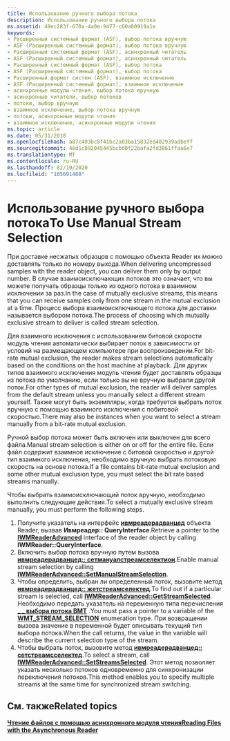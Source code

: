 ```yaml
---
title: Использование ручного выбора потока
description: Использование ручного выбора потока
ms.assetid: 49ec283f-670a-4a0e-9477-c60a80919a1e
keywords:
- Расширенный системный формат (ASF), выбор потока вручную
- ASF (Расширенный системный формат), выбор потока вручную
- Расширенный системный формат (ASF), асинхронный читатель
- ASF (Расширенный системный формат), асинхронный читатель
- Расширенный системный формат (ASF), выбор потока
- ASF (Расширенный системный формат), выбор потока
- Расширенный формат систем (ASF), взаимное исключение
- ASF (Расширенный системный формат), взаимное исключение
- асинхронные модули чтения, выбор потока вручную
- асинхронные читатели, выбор потоков
- потоки, выбор вручную
- взаимное исключение, выбор потока вручную
- потоки, асинхронные модули чтения
- взаимное исключение, асинхронные модули чтения
ms.topic: article
ms.date: 05/31/2018
ms.openlocfilehash: a87c493bc8f41bc2a03ba15832ed402939adbeff
ms.sourcegitcommit: 48d1c892045445bcbd0f22bafa2fd3861ffaa6e7
ms.translationtype: MT
ms.contentlocale: ru-RU
ms.lasthandoff: 02/19/2020
ms.locfileid: "105691460"
---
```

# <a name="to-use-manual-stream-selection"></a><span data-ttu-id="39061-117">Использование ручного выбора потока</span><span class="sxs-lookup"><span data-stu-id="39061-117">To Use Manual Stream Selection</span></span>

<span data-ttu-id="39061-118">При доставке несжатых образцов с помощью объекта Reader их можно доставлять только по номеру выхода.</span><span class="sxs-lookup"><span data-stu-id="39061-118">When delivering uncompressed samples with the reader object, you can deliver them only by output number.</span></span> <span data-ttu-id="39061-119">В случае взаимоисключающих потоков это означает, что вы можете получать образцы только из одного потока в взаимном исключении за раз.</span><span class="sxs-lookup"><span data-stu-id="39061-119">In the case of mutually exclusive streams, this means that you can receive samples only from one stream in the mutual exclusion at a time.</span></span> <span data-ttu-id="39061-120">Процесс выбора взаимоисключающего потока для доставки называется выбором потока.</span><span class="sxs-lookup"><span data-stu-id="39061-120">The process of choosing which mutually exclusive stream to deliver is called stream selection.</span></span>

<span data-ttu-id="39061-121">Для взаимного исключения с использованием битовой скорости модуль чтения автоматически выбирает поток в зависимости от условий на размещающем компьютере при воспроизведении.</span><span class="sxs-lookup"><span data-stu-id="39061-121">For bit-rate mutual exclusion, the reader makes stream selections automatically based on the conditions on the host machine at playback.</span></span> <span data-ttu-id="39061-122">Для других типов взаимного исключения модуль чтения будет доставлять образцы из потока по умолчанию, если только вы не вручную выбрали другой поток.</span><span class="sxs-lookup"><span data-stu-id="39061-122">For other types of mutual exclusion, the reader will deliver samples from the default stream unless you manually select a different stream yourself.</span></span> <span data-ttu-id="39061-123">Также могут быть экземпляры, когда требуется выбрать поток вручную с помощью взаимного исключения с побитовой скоростью.</span><span class="sxs-lookup"><span data-stu-id="39061-123">There may also be instances when you want to select a stream manually from a bit-rate mutual exclusion.</span></span>

<span data-ttu-id="39061-124">Ручной выбор потока может быть включен или выключен для всего файла.</span><span class="sxs-lookup"><span data-stu-id="39061-124">Manual stream selection is either on or off for the entire file.</span></span> <span data-ttu-id="39061-125">Если файл содержит взаимное исключение с битовой скоростью и другой тип взаимного исключения, необходимо вручную выбрать потоковую скорость на основе потока.</span><span class="sxs-lookup"><span data-stu-id="39061-125">If a file contains bit-rate mutual exclusion and some other mutual exclusion type, you must select the bit rate based streams manually.</span></span>

<span data-ttu-id="39061-126">Чтобы выбрать взаимоисключающий поток вручную, необходимо выполнить следующие действия.</span><span class="sxs-lookup"><span data-stu-id="39061-126">To select a mutually exclusive stream manually, you must perform the following steps.</span></span>

1.  <span data-ttu-id="39061-127">Получите указатель на интерфейс [**ивмреадерадванцед**](/previous-versions/windows/desktop/api/wmsdkidl/nn-wmsdkidl-iwmreaderadvanced) объекта Reader, вызвав **Ивмреадер:: QueryInterface**.</span><span class="sxs-lookup"><span data-stu-id="39061-127">Retrieve a pointer to the [**IWMReaderAdvanced**](/previous-versions/windows/desktop/api/wmsdkidl/nn-wmsdkidl-iwmreaderadvanced) interface of the reader object by calling **IWMReader::QueryInterface**.</span></span>
2.  <span data-ttu-id="39061-128">Включить выбор потока вручную путем вызова [**ивмреадерадванцед:: сетмануалстреамселектион**](/previous-versions/windows/desktop/api/Wmsdkidl/nf-wmsdkidl-iwmreaderadvanced-setmanualstreamselection).</span><span class="sxs-lookup"><span data-stu-id="39061-128">Enable manual stream selection by calling [**IWMReaderAdvanced::SetManualStreamSelection**](/previous-versions/windows/desktop/api/Wmsdkidl/nf-wmsdkidl-iwmreaderadvanced-setmanualstreamselection).</span></span>
3.  <span data-ttu-id="39061-129">Чтобы определить, выбран ли определенный поток, вызовите метод [**ивмреадерадванцед:: жетстреамселектед**](/previous-versions/windows/desktop/api/Wmsdkidl/nf-wmsdkidl-iwmreaderadvanced-getstreamselected).</span><span class="sxs-lookup"><span data-stu-id="39061-129">To find out if a particular stream is selected, call [**IWMReaderAdvanced::GetStreamSelected**](/previous-versions/windows/desktop/api/Wmsdkidl/nf-wmsdkidl-iwmreaderadvanced-getstreamselected).</span></span> <span data-ttu-id="39061-130">Необходимо передать указатель на переменную типа перечисления [**\_ \_ выбора потока ВМТ**](/previous-versions/windows/desktop/api/Wmsdkidl/ne-wmsdkidl-wmt_stream_selection) .</span><span class="sxs-lookup"><span data-stu-id="39061-130">You must pass a pointer to a variable of the [**WMT\_STREAM\_SELECTION**](/previous-versions/windows/desktop/api/Wmsdkidl/ne-wmsdkidl-wmt_stream_selection) enumeration type.</span></span> <span data-ttu-id="39061-131">При возвращении вызова значение в переменной будет описывать текущий тип выбора потока.</span><span class="sxs-lookup"><span data-stu-id="39061-131">When the call returns, the value in the variable will describe the current selection type of the stream.</span></span>
4.  <span data-ttu-id="39061-132">Чтобы выбрать поток, вызовите метод [**ивмреадерадванцед:: сетстреамсселектед**](/previous-versions/windows/desktop/api/Wmsdkidl/nf-wmsdkidl-iwmreaderadvanced-setstreamsselected).</span><span class="sxs-lookup"><span data-stu-id="39061-132">To select a stream, call [**IWMReaderAdvanced::SetStreamsSelected**](/previous-versions/windows/desktop/api/Wmsdkidl/nf-wmsdkidl-iwmreaderadvanced-setstreamsselected).</span></span> <span data-ttu-id="39061-133">Этот метод позволяет указать несколько потоков одновременно для синхронизации переключения потоков.</span><span class="sxs-lookup"><span data-stu-id="39061-133">This method enables you to specify multiple streams at the same time for synchronized stream switching.</span></span>

## <a name="related-topics"></a><span data-ttu-id="39061-134">См. также</span><span class="sxs-lookup"><span data-stu-id="39061-134">Related topics</span></span>

<dl> <dt>

[<span data-ttu-id="39061-135">**Чтение файлов с помощью асинхронного модуля чтения**</span><span class="sxs-lookup"><span data-stu-id="39061-135">**Reading Files with the Asynchronous Reader**</span></span>](reading-files-with-the-asynchronous-reader.md)
</dt> </dl>

 

 




